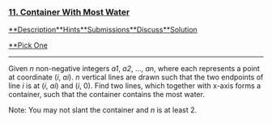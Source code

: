 ### [11. Container With Most Water](https://leetcode.com/problems/container-with-most-water/description/)

[**Description](https://leetcode.com/problems/container-with-most-water/description/)[**Hints](https://leetcode.com/problems/container-with-most-water/hints/)[**Submissions](https://leetcode.com/problems/container-with-most-water/submissions/)[**Discuss](https://leetcode.com/problems/container-with-most-water/discuss/)[**Solution](https://leetcode.com/problems/container-with-most-water/solution/)

[**Pick One](https://leetcode.com/problems/random-one-question/)

------

Given *n* non-negative integers *a1*, *a2*, ..., *an*, where each represents a point at coordinate (*i*, *ai*). *n* vertical lines are drawn such that the two endpoints of line *i* is at (*i*, *ai*) and (*i*, 0). Find two lines, which together with x-axis forms a container, such that the container contains the most water.

Note: You may not slant the container and *n* is at least 2.